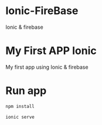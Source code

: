 # Ionic-FireBase
Ionic &amp; firebase

# My First APP Ionic

My first app using Ionic & firebase

# Run app

```sh
npm install
```

```sh
ionic serve
```
